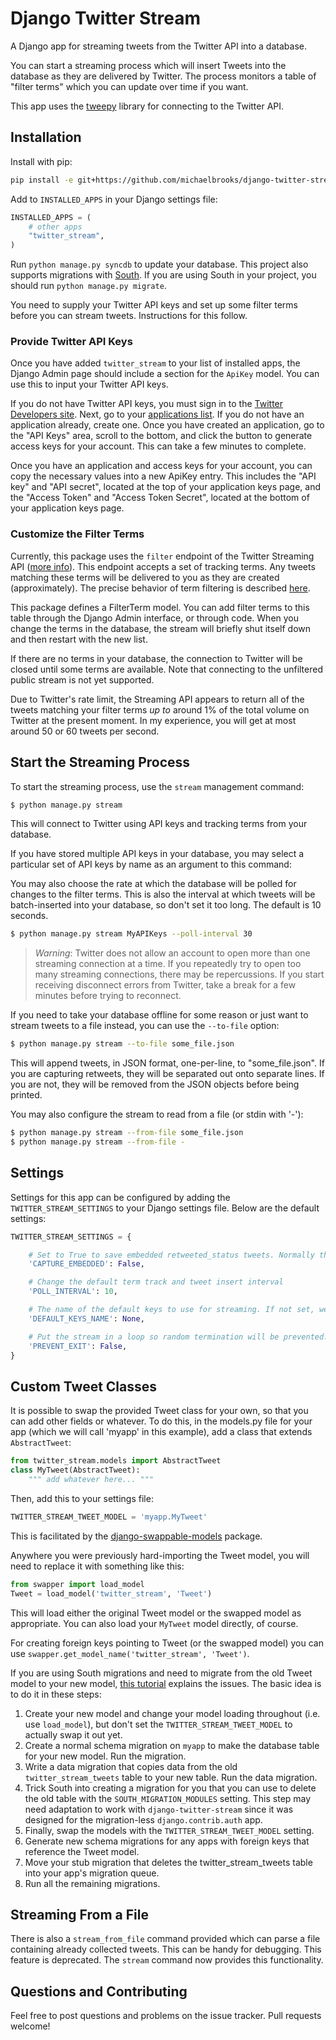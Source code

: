 Django Twitter Stream
=====================

A Django app for streaming tweets from the Twitter API into a database.

You can start a streaming process which will insert
Tweets into the database as they are delivered
by Twitter. The process monitors a table of "filter terms" which
you can update over time if you want.

This app uses the [tweepy](http://github.com/tweepy/tweepy) library
for connecting to the Twitter API.


Installation
------------

Install with pip:

```bash
pip install -e git+https://github.com/michaelbrooks/django-twitter-stream.git#egg=django-twitter-stream
```

Add to `INSTALLED_APPS` in your Django settings file:

```python
INSTALLED_APPS = (
    # other apps
    "twitter_stream",
)
```

Run `python manage.py syncdb` to update your database.
This project also supports migrations with [South](http://south.aeracode.org/).
If you are using South in your project, you should run `python manage.py migrate`.

You need to supply your Twitter API keys and set up some filter terms
before you can stream tweets. Instructions for this follow.


### Provide Twitter API Keys

Once you have added `twitter_stream` to your list of installed apps,
the Django Admin page should include a section for the `ApiKey` model.
You can use this to input your Twitter API keys.

If you do not have Twitter API keys, you must sign in to the
[Twitter Developers site](http://dev.twitter.com). Next, go to
your [applications list](https://dev.twitter.com/apps). If you do
not have an application already, create one.
Once you have created an application, go to the "API Keys" area,
scroll to the bottom, and click the button to generate access keys for your account.
This can take a few minutes to complete.

Once you have an application and access keys for your account,
you can copy the necessary values into a new ApiKey entry.
This includes the "API key" and "API secret", located at the
top of your application keys page, and
the "Access Token" and "Access Token Secret", located at
the bottom of your application keys page.


### Customize the Filter Terms

Currently, this package uses the `filter` endpoint of the
Twitter Streaming API ([more info](https://dev.twitter.com/docs/streaming-apis/streams/public)).
This endpoint accepts a set of tracking terms. Any tweets matching these terms
will be delivered to you as they are created (approximately).
The precise behavior of term filtering is described [here](https://dev.twitter.com/docs/streaming-apis/parameters#track).

This package defines a FilterTerm model. You can add filter
terms to this table through the Django Admin interface,
or through code. When you change the terms in the database,
the stream will briefly shut itself down and then restart
with the new list.

If there are no terms in your database, the connection to Twitter will be
closed until some terms are available. Note that connecting to the unfiltered
public stream is not yet supported.

Due to Twitter's rate limit, the Streaming API appears to return
all of the tweets matching your filter terms *up to* around 1%
of the total volume on Twitter at the present moment.
In my experience, you will get at most around 50 or 60 tweets per second.


Start the Streaming Process
---------------------------

To start the streaming process, use the `stream` management command:

```bash
$ python manage.py stream
```

This will connect to Twitter using API keys and tracking terms from your database.

If you have stored multiple API keys in your database, you may select a particular
set of API keys by name as an argument to this command:

You may also choose the rate at which the database will be polled for changes
to the filter terms. This is also the interval at which tweets will be batch-inserted
into your database, so don't set it too long. The default is 10 seconds.

```bash
$ python manage.py stream MyAPIKeys --poll-interval 30
```

> *Warning*: Twitter does not allow an account to open more than one streaming
 connection at a time. If you repeatedly try to open too many streaming connections,
 there may be repercussions. If you start receiving disconnect errors from Twitter,
 take a break for a few minutes before trying to reconnect.

If you need to take your database offline for some reason or just want to stream
tweets to a file instead, you can use the `--to-file` option:

```bash
$ python manage.py stream --to-file some_file.json
```

This will append tweets, in JSON format, one-per-line, to "some_file.json".
If you are capturing retweets, they will be separated out onto separate lines.
If you are not, they will be removed from the JSON objects before being printed.

You may also configure the stream to read from a file (or stdin with '-'):

```bash
$ python manage.py stream --from-file some_file.json
$ python manage.py stream --from-file -
```

Settings
--------

Settings for this app can be configured by adding the `TWITTER_STREAM_SETTINGS` to your
Django settings file. Below are the default settings:

```python
TWITTER_STREAM_SETTINGS = {

    # Set to True to save embedded retweeted_status tweets. Normally these are discarded.
    'CAPTURE_EMBEDDED': False,

    # Change the default term track and tweet insert interval
    'POLL_INTERVAL': 10,

    # The name of the default keys to use for streaming. If not set, we'll just grab one.
    'DEFAULT_KEYS_NAME': None,

    # Put the stream in a loop so random termination will be prevented.
    'PREVENT_EXIT': False,
}
```

Custom Tweet Classes
--------------------

It is possible to swap the provided Tweet class for your own, so that you
can add other fields or whatever.
To do this, in the models.py file for your app (which we will call 'myapp' in this example),
add a class that extends `AbstractTweet`:

```python
from twitter_stream.models import AbstractTweet
class MyTweet(AbstractTweet):
    """ add whatever here... """
```

Then, add this to your settings file:
```python
TWITTER_STREAM_TWEET_MODEL = 'myapp.MyTweet'
```

This is facilitated by the [django-swappable-models](https://github.com/wq/django-swappable-models) package.

Anywhere you were previously hard-importing the Tweet model,
you will need to replace it with something like this:

```python
from swapper import load_model
Tweet = load_model('twitter_stream', 'Tweet')
```

This will load either the original Tweet model or the swapped model
as appropriate. You can also load your `MyTweet` model directly, of course.

For creating foreign keys pointing to Tweet (or the swapped model)
you can use `swapper.get_model_name('twitter_stream', 'Tweet')`.

If you are using South migrations and need to migrate from the old Tweet model
to your new model, [this tutorial](http://www.caktusgroup.com/blog/2013/08/07/migrating-custom-user-model-django/)
explains the issues. The basic idea is to do it in these steps:

1. Create your new model and change your model loading throughout (i.e. use `load_model`),
   but don't set the `TWITTER_STREAM_TWEET_MODEL` to actually swap it out yet.
2. Create a normal schema migration on `myapp` to make the database table for
   your new model. Run the migration.
3. Write a data migration that copies data from the old `twitter_stream_tweets` table to your new table.
   Run the data migration.
4. Trick South into creating a migration for you that you can use to delete the old table with the `SOUTH_MIGRATION_MODULES` setting.
   This step may need adaptation to work with `django-twitter-stream` since it was designed for the migration-less
   `django.contrib.auth` app.
5. Finally, swap the models with the `TWITTER_STREAM_TWEET_MODEL` setting.
6. Generate new schema migrations for any apps with foreign keys that reference the Tweet model.
7. Move your stub migration that deletes the twitter_stream_tweets table into your app's migration queue.
8. Run all the remaining migrations.

Streaming From a File
---------------------

There is also a `stream_from_file` command provided which can parse
a file containing already collected tweets. This can be handy for debugging.
This feature is deprecated. The `stream` command now provides this functionality.


Questions and Contributing
--------------------------

Feel free to post questions and problems on the issue tracker. Pull requests welcome!
